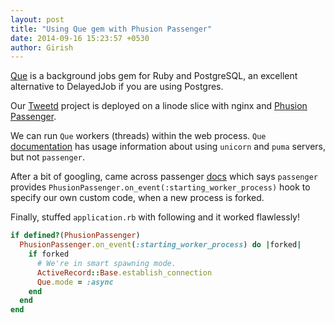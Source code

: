 ```yaml
---
layout: post
title: "Using Que gem with Phusion Passenger"
date: 2014-09-16 15:23:57 +0530
author: Girish
---
```


[Que](https://github.com/chanks/que) is a background jobs gem for Ruby and PostgreSQL,
an excellent alternative to DelayedJob if you are using Postgres.

Our [Tweetd](http://www.tweetd.com) project is deployed on a linode slice with nginx and 
[Phusion Passenger](https://www.phusionpassenger.com).

We can run `Que` workers (threads) within the web process. `Que` [documentation](https://github.com/chanks/que/blob/master/docs%2Fadvanced_setup.md)
has usage information about using `unicorn` and `puma` servers, but not `passenger`.

After a bit of googling, came across passenger [docs](https://www.phusionpassenger.com/documentation/Users%20guide%20Nginx.html) which says
`passenger` provides `PhusionPassenger.on_event(:starting_worker_process)` hook to specify our own custom code, when a new process is forked.

Finally, stuffed `application.rb` with following and it worked flawlessly!

```ruby
if defined?(PhusionPassenger)
  PhusionPassenger.on_event(:starting_worker_process) do |forked|
    if forked
      # We're in smart spawning mode.
      ActiveRecord::Base.establish_connection
      Que.mode = :async
    end
  end
end
```
